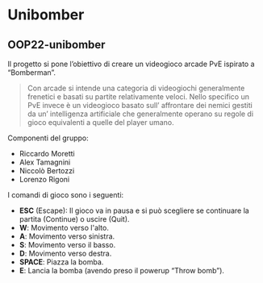 # Unibomber
## OOP22-unibomber

Il progetto si pone l’obiettivo di creare un videogioco arcade PvE ispirato a “Bomberman”.

>Con arcade si intende una categoria di videogiochi generalmente frenetici e basati su partite relativamente veloci. Nello specifico un PvE invece è un videogioco basato sull’ affrontare dei nemici gestiti da un’ intelligenza artificiale che generalmente operano su regole di gioco equivalenti a quelle del player umano.

Componenti del gruppo:
- Riccardo Moretti
- Alex Tamagnini
- Niccolò Bertozzi
- Lorenzo Rigoni

I comandi di gioco sono i seguenti:
- **ESC** (Escape): Il gioco va in pausa e si può scegliere se continuare la partita (Continue) o uscire (Quit).
- **W**: Movimento verso l'alto.
- **A**: Movimento verso sinistra.
- **S**: Movimento verso il basso.
- **D**: Movimento verso destra.
- **SPACE**: Piazza la bomba.
- **E**: Lancia la bomba (avendo preso il powerup “Throw bomb”).